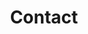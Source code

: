 ---
title : "Contact"
layout: "contact"
description: "Technologies is about advancement, and innovation is to come out with something original and unique, and MHR is combining this tow terms together, to make high quality and affordable helmet for all motorcycle riders."
image : "images/hero-image/7.png"
formspree_action: "/mail.php"

dealer:
  enable: true
  stage:
    - name : 'PLATINUM'
      d: 
        - name: 'DFZ MOTORWORKS SDN. BHD.'
          id: 0
          address1: 'NO.20 & 21'
          address2: 'JALAN SERI PINANG'
          address3: 'TAMAN SERI PINANG'
          address4: '13020 BUTTERWORTH'
          phone: '012-4178489 ABD HAFIZ'
          google_map: 'https://www.google.com/maps/embed?pb=!1m18!1m12!1m3!1d3971.7914129093047!2d100.39556351476544!3d5.44860519604857!2m3!1f0!2f0!3f0!3m2!1i1024!2i768!4f13.1!3m3!1m2!1s0x304ac51f98a9c745%3A0x47384f90703a90ac!2sDFZ%20AGENCY%20SDN%20BHD!5e0!3m2!1sen!2smy!4v1648435039408!5m2!1sen!2smy'
    - name : 'Johor'
      d: 
        - name: 'MOY HUAT MOTOR TRADING SDN. BHD.'
          id:  1
          address1: 'NO.69 & 71'
          address2: 'JALAN BENTARA 1'
          address3: 'TAMAN UNGKU TUN AMINAH'
          address4: '81300 SKUDAI'
          phone: '0167-108515 MR.NG'
          google_map: 'https://www.google.com/maps/embed?pb=!1m18!1m12!1m3!1d3988.417132968399!2d103.65801751475418!3d1.5185247988925858!2m3!1f0!2f0!3f0!3m2!1i1024!2i768!4f13.1!3m3!1m2!1s0x31da73a1c5257b09%3A0x9b2f5218ff7f8677!2sMoy%20Huat%20Motor%20Trading%20Sdn%20Bhd!5e0!3m2!1sen!2smy!4v1648175050221!5m2!1sen!2smy'
        - name: 'TOKAN MOTORSPORT '
          id:  2
          address1: 'NO.25'
          address2: 'JALAN PADI EMAS 3/1'
          address3: 'BANDAR BARU UDA'
          address4: '81200 JOHOR BAHRU'
          phone: '011-39162515 AYIE'
          google_map: 'https://www.google.com/maps/embed?pb=!1m18!1m12!1m3!1d3988.4566489066124!2d103.70785311475409!3d1.496957898908299!2m3!1f0!2f0!3f0!3m2!1i1024!2i768!4f13.1!3m3!1m2!1s0x31da7344d5ed35f1%3A0xa85fa3f88500a96a!2sTokan%20Helmet%20-%20Bandar%20Baru%20Uda!5e0!3m2!1sen!2smy!4v1648175283520!5m2!1sen!2smy'
        - name: 'SML MOTOR ACCESSORIES SDN. BHD. '
          id:  3
          address1: 'LOT.1590-C'
          address2: 'JLN.GELANG PATAH LIMA KEDAI'
          address3: '81120 GELANG PATAH'
          address4: 'JOHOR'
          phone: '07-5101663'
          google_map: 'https://www.google.com/maps/embed?pb=!1m18!1m12!1m3!1d3988.448285306603!2d103.61436721475424!3d1.5015483989049603!2m3!1f0!2f0!3f0!3m2!1i1024!2i768!4f13.1!3m3!1m2!1s0x31da7491d45270b7%3A0x90330c2423a4d1ae!2sSyarikat%20Motor%20Leong!5e0!3m2!1sen!2smy!4v1648179203687!5m2!1sen!2smy'
        - name: 'HONG DA MOTORCYCLE ACCESSORIES'
          id: 4
          address1: 'NO.9'
          address2: 'TAMAN HIJAU'
          address3: 'GROUND FLOOR'
          address4: '85000 SEGAMAT'
          phone: '012-7655004 MR.PHANG'
          google_map: 'https://www.google.com/maps/embed?pb=!1m18!1m12!1m3!1d3986.0373125522788!2d102.8349022147557!3d2.494589898182214!2m3!1f0!2f0!3f0!3m2!1i1024!2i768!4f13.1!3m3!1m2!1s0x31cfd36d18bef55f%3A0x925478c476acc03f!2sHong%20Da%20Motorcycle%20Accessories!5e0!3m2!1sen!2smy!4v1648179398040!5m2!1sen!2smy'
        - name: 'MH MOTORWORLD SDN. BHD.'
          id: 5
          address1: 'NO.52'
          address2: 'JALAN EKOPERNIAGAAN 2'
          address3: 'TAMAN KOTA MASAI'
          address4: '81700 PASIR GUDANG'
          phone: '016-7108515'
          google_map: 'https://www.google.com/maps/embed?pb=!1m18!1m12!1m3!1d3988.4826411988506!2d103.93779081475415!3d1.482600898918764!2m3!1f0!2f0!3f0!3m2!1i1024!2i768!4f13.1!3m3!1m2!1s0x31da418c92c53925%3A0xe603ade210ec5457!2sMH%20Motorworld!5e0!3m2!1sen!2smy!4v1648179492176!5m2!1sen!2smy'
        - name: 'CHUAN HUAT ENTERPRISE'
          id: 6
          address1: 'NO.31'
          address2: 'JALAN IMPIAN EMAS 5/2'
          address3: 'TAMAN IMPIAN EMAS'
          address4: '81300 SKUDAI'
          phone: '019-7754906'
          google_map: 'https://www.google.com/maps/embed?pb=!1m18!1m12!1m3!1d3988.3697894079146!2d103.68262751475432!3d1.54396729887406!2m3!1f0!2f0!3f0!3m2!1i1024!2i768!4f13.1!3m3!1m2!1s0x31da722d7b433971%3A0x8a1b236468d70ddc!2s31%2C%20Jalan%20Impian%20Emas%205%2F2%2C%20Taman%20Impian%20Emas%2C%2081300%20Skudai%2C%20Johor!5e0!3m2!1sen!2smy!4v1648179541414!5m2!1sen!2smy'
        - name: 'SOON BROTHERS MOTOR CO. SDN. BHD.'
          id: 7
          address1: 'NO.102'
          address2: 'JALAN TUN SRI LANANG'
          address3: '(JALAN MAWAI)'
          address4: '81900 KOTA TINGGI'
          phone: '07-8822228'
          google_map: 'https://www.google.com/maps/embed?pb=!1m18!1m12!1m3!1d3987.9942929391796!2d103.90208131475445!3d1.7325799987366648!2m3!1f0!2f0!3f0!3m2!1i1024!2i768!4f13.1!3m3!1m2!1s0x31da608512ca0471%3A0xbdb6d19c301642d2!2sSoon%20Brothers%20Motor%20Co.sdn.%20Bhd.!5e0!3m2!1sen!2smy!4v1648179601886!5m2!1sen!2smy'

    - name : 'Selangor'
      d: 
        - name: 'GT-MAX MOTORS (M) SDN BHD'
          id: 8
          address1: 'NO.1'
          address2: 'JALAN UNGGUL 25/40'
          address3: 'TAMAN SRI MUDA'
          address4: 'SEK.25,40400 SHAH ALAM'
          phone: '012-6369899 DAVID'
          google_map: 'https://www.google.com/maps/embed?pb=!1m18!1m12!1m3!1d3984.21884091289!2d101.53242571475703!3d3.035887697789125!2m3!1f0!2f0!3f0!3m2!1i1024!2i768!4f13.1!3m3!1m2!1s0x31cdb2ad4cc848fd%3A0x44910a7bdb3b865e!2sGT-MAX%20MOTORS%20(M)%20SDN.%20BHD.!5e0!3m2!1sen!2smy!4v1648179659277!5m2!1sen!2smy'
        - name: 'NALURI KUALITI SDN. BHD.'
          id: 9
          address1: 'NO.24'
          address2: 'JALAN SRI SELAYANG'
          address3: 'TAMAN SRI SELAYANG'
          address4: '68100 BATU CAVES'
          phone: '03-61883611'
          google_map: 'https://www.google.com/maps/embed?pb=!1m18!1m12!1m3!1d3983.4585580949993!2d101.67100571475753!3d3.235483697644383!2m3!1f0!2f0!3f0!3m2!1i1024!2i768!4f13.1!3m3!1m2!1s0x31cc470f532bb047%3A0xc4a7d744b6f2aa06!2s24%2C%20Jalan%20Sri%20Selayang%2C%20Taman%20Sri%20Selayang%2C%2068100%20Batu%20Caves%2C%20Selangor!5e0!3m2!1sen!2smy!4v1648179695642!5m2!1sen!2smy'
        - name: 'KVC BIKERS STORE'
          id: 10
          address1: 'NO.1'
          address2: 'JALAN KIYAI SUJAK 15'
          address3: 'TAMAN PERANGSANG'
          address4: '42200 KAPAR'
          phone: '012-6369899 MR.KHOO'
          google_map: 'https://www.google.com/maps/embed?pb=!1m18!1m12!1m3!1d995.9609457986121!2d101.36640342917701!3d3.1359375998572885!2m3!1f0!2f0!3f0!3m2!1i1024!2i768!4f13.1!3m3!1m2!1s0x31cc564022538081%3A0x78894aa6d25b5d8a!2sLorong%20Kiyai%20Sujak%2015%2C%20Taman%20Sri%20Wangi%2C%2042200%20Kapar%2C%20Selangor!5e0!3m2!1sen!2smy!4v1648179727901!5m2!1sen!2smy'
        - name: 'SIN SENG HUAT MOTOR'
          id: 11
          address1: 'NO.17'
          address2: 'LRG.DATO KAYA KECIL 6/KU13'
          address3: 'TAMAN INDAH KAPAR'
          address4: 'BT.11,42200 KLANG'
          phone: '03-32591324'
          google_map: 'https://www.google.com/maps/embed?pb=!1m18!1m12!1m3!1d3983.8298654106875!2d101.36592231475726!3d3.139588997713893!2m3!1f0!2f0!3f0!3m2!1i1024!2i768!4f13.1!3m3!1m2!1s0x31cc5640d8404f8d%3A0xe9d9d71c4342a958!2sSin%20Seng%20Huat%20Motor!5e0!3m2!1sen!2smy!4v1648179767979!5m2!1sen!2smy'
        - name: 'WELLY TOP MOTOR SDN.BHD.'
          id: 12
          address1: 'NO.133'
          address2: 'JALAN COKMAR 1'
          address3: 'TMN.MUTIARA BKT.RAJA'
          address4: 'OFF JLN.MERU,41050 KLANG'
          phone: '012-2323602 BEN HO'
          google_map: 'https://www.google.com/maps/embed?pb=!1m14!1m8!1m3!1d3984.0734540862936!2d101.4470668!3d3.0750569!3m2!1i1024!2i768!4f13.1!3m3!1m2!1s0x31cc539da425e695%3A0x436fdddeeca503fa!2sWelly%20Top%20Motor%20Sdn%20Bhd!5e0!3m2!1sen!2smy!4v1648179797045!5m2!1sen!2smy'
        - name: 'BROTHER KYO ENTERPRISE'
          id: 13
          address1: 'NO.G163'
          address2: 'SEASONS SQUARE,JLN.PJU 10/3C'
          address3: 'DAMANSARA DAMAI'
          address4: '47830 PETALING JAYA'
          phone: '017-6602131'
          google_map: 'https://www.google.com/maps/embed?pb=!1m18!1m12!1m3!1d3983.611718911492!2d101.59014131475742!3d3.1962762976727976!2m3!1f0!2f0!3f0!3m2!1i1024!2i768!4f13.1!3m3!1m2!1s0x31cc455b65f045bd%3A0x3a108b9d328a1bf5!2sKEDAI%20HELMET%20BROTHER%20KYO!5e0!3m2!1sen!2smy!4v1648179830692!5m2!1sen!2smy'
        - name: 'MYMOTORONLINE SDN.BHD.'
          id: 14
          address1: 'A1-27-13'
          address2: 'AVELON TOWER'
          address3: 'PLAZA MEDAN PUTRA'
          address4: '52200 BANDAR MANJALARA'
          phone: '016-5280473 WAYNE LIM'
          google_map: 'https://www.google.com/maps/embed?pb=!1m14!1m8!1m3!1d3983.633655429303!2d101.6225398!3d3.1906214!3m2!1i1024!2i768!4f13.1!3m3!1m2!1s0x31cc48a9d452c895%3A0x751750c4e259c9e1!2sPlaza%20Medan%20Putra!5e0!3m2!1sen!2smy!4v1648179903298!5m2!1sen!2smy'

    - name : 'KL'
      d: 
        - name: 'FARIT ISMETH HELMET AND ACCESSORIES '
          id: 15
          address1: 'NO.4-1'
          address2: 'JALAN 1/76C'
          address3: 'DESA PANDAN'
          address4: '55100 KL'
          phone: '017-5299375 MR.FARIT'
          google_map: 'https://www.google.com/maps/embed?pb=!1m18!1m12!1m3!1d3983.800887178223!2d101.73435521475736!3d3.1471779977084102!2m3!1f0!2f0!3f0!3m2!1i1024!2i768!4f13.1!3m3!1m2!1s0x31cc37eeafbb5ec3%3A0x59d972523443afff!2sFARIT%20ISMETH%20HELMET!5e0!3m2!1sen!2smy!4v1648179934673!5m2!1sen!2smy'
        - name: 'ZACK MIEYOU EMPIRE'
          id: 16
          address1: 'NO.2A'
          address2: 'JALAN PANDAN KEMAJUAN A'
          address3: '55100 KAMPUNG PANDAN DALAM'
          address4: 'KL'
          phone: '014-5079201'
          google_map: 'https://www.google.com/maps/embed?pb=!1m18!1m12!1m3!1d3983.8044547086115!2d101.74265371475735!3d3.1462446977090894!2m3!1f0!2f0!3f0!3m2!1i1024!2i768!4f13.1!3m3!1m2!1s0x31cc37204b97b123%3A0x856ed803134ad68b!2sZack%20Helmet%20Empire!5e0!3m2!1sen!2smy!4v1648179968406!5m2!1sen!2smy'
        - name: 'EC RIDING GEAR SDN BHD'
          id: 17
          address1: 'NO.81'
          address2: 'JALAN GENTING KELANG'
          address3: '53300 SETAPAK'
          address4: 'KL'
          phone: '03-28587190'
          google_map: 'https://www.google.com/maps/embed?pb=!1m18!1m12!1m3!1d3983.628292916644!2d101.70685331475745!3d3.1920046976758942!2m3!1f0!2f0!3f0!3m2!1i1024!2i768!4f13.1!3m3!1m2!1s0x31cc39d0c2b9cdbb%3A0x38eb832418f29664!2sEc%20Riding%20Gear%20Sdn%20Bhd!5e0!3m2!1sen!2smy!4v1648179996909!5m2!1sen!2smy'
        - name: 'PSY BIKER STORE'
          id: 18
          address1: 'B-2-3'
          address2: 'BOULEVARD BUSINESS PARK'
          address3: 'PUSAT KOMERSIAL'
          address4: '51200 JALAN KUCHING'
          phone: '016-7642525'
          google_map: 'https://www.google.com/maps/embed?pb=!1m18!1m12!1m3!1d3983.59901697508!2d101.66825431475743!3d3.199546097670429!2m3!1f0!2f0!3f0!3m2!1i1024!2i768!4f13.1!3m3!1m2!1s0x31cc47e997c1634f%3A0x1cdfb0470da4e9e3!2sPsy%20biker%20store!5e0!3m2!1sen!2smy!4v1648180028320!5m2!1sen!2smy'
        - name: 'GERHANA MOTOR SPORT'
          id: 19
          address1: 'NO.639'
          address2: 'JALAN SENTUL'
          address3: '51000 JALAN SENTUL'
          address4: 'KL'
          phone: '012-3950613 SIMON'
          google_map: 'https://www.google.com/maps/embed?pb=!1m18!1m12!1m3!1d3983.6969049766067!2d101.69063831475736!3d3.1742602976887606!2m3!1f0!2f0!3f0!3m2!1i1024!2i768!4f13.1!3m3!1m2!1s0x31cc4817032c1481%3A0x7023f807fcc9f84b!2sGerhana%20Motor%20Sport%20(Jamal%20Fz)!5e0!3m2!1sen!2smy!4v1648180057348!5m2!1sen!2smy'
        - name: 'WAN BIKERS GARAGE (HQ)'
          id: 20
          address1: 'LOT 212 JALAN 10/141'
          address2: 'KAMPUNG MALAYSIA TAMBAHAN'
          address3: 'SUNGAI BESI'
          address4: '57100 KUALA LUMPUR'
          phone: '018-3700390'
          google_map: 'https://www.google.com/maps/embed?pb=!1m14!1m8!1m3!1d996.0149809703645!2d101.705773!3d3.0786768!3m2!1i1024!2i768!4f13.1!3m3!1m2!1s0x31cc4a78bc8f7b05%3A0xa5dbb39b5bbb03ee!2s212%2C%20Jalan%2010%2F141%2C%20Kampung%20Malaysia%20Tambahan%2C%2057100%20Kuala%20Lumpur%2C%20Wilayah%20Persekutuan%20Kuala%20Lumpur!5e0!3m2!1sen!2smy!4v1648180086275!5m2!1sen!2smy'
        - name: 'RB RACING VENTURE'
          id: 21
          address1: 'NO.7'
          address2: 'DIAMOND SQUARE COMMERCIAL CENTRE'
          address3: 'JALAN SEMARAK API 1'
          address4: '53000 OFF JALAN GOMBAK'
          phone: '019-9009566 GAZLO'
          google_map: 'https://www.google.com/maps/embed?pb=!1m18!1m12!1m3!1d3983.615658775745!2d101.70322381475745!3d3.1952613976735496!2m3!1f0!2f0!3f0!3m2!1i1024!2i768!4f13.1!3m3!1m2!1s0x31cc47ff49d8c8fb%3A0xc85f37c80984378b!2sRb%20Racing!5e0!3m2!1sen!2smy!4v1648180117940!5m2!1sen!2smy'
        - name: 'KEDAI MOTORSIKAL TENAGA SDN. BHD.'
          id: 23
          address1: 'NO.28 & 30'
          address2: 'JALAN SEMBILANG'
          address3: 'TAMAN TENAGA'
          address4: '56100 CHERAS'
          phone: '03-91712161'
          google_map: 'https://www.google.com/maps/embed?pb=!1m18!1m12!1m3!1d3983.9263948418434!2d101.72309731475727!3d3.114175997732328!2m3!1f0!2f0!3f0!3m2!1i1024!2i768!4f13.1!3m3!1m2!1s0x31cc360bcae36a5d%3A0x5fea87af1322cf1f!2sKedai%20Motorsikal%20Tenaga%20Sdn%20Bhd!5e0!3m2!1sen!2smy!4v1648180153565!5m2!1sen!2smy'

    - name : 'Perak'
      d: 
        - name: 'SWEE HUAT MOTOR SDN.BHD.'
          id: 24
          address1: 'SL-8 & SL-12'
          address2: 'JALAN BALING'
          address3: '33100 PENGKALAN HULU (KROH)'
          address4: 'PERAK'
          phone: '04-4778080'
          google_map: 'https://www.google.com/maps/embed?pb=!1m18!1m12!1m3!1d3971.7922625522315!2d101.13298891476543!3d5.448476696048655!2m3!1f0!2f0!3f0!3m2!1i1024!2i768!4f13.1!3m3!1m2!1s0x31b51121abae30c5%3A0xc27eeeed874593!2sSWEE%20HUAT%20MOTOR%20SDN%20BHD%20(%20CAW.%20GERIK)!5e0!3m2!1sen!2smy!4v1648180189347!5m2!1sen!2smy'

    - name : 'Terengganu'
      d: 
        - name: 'LBT GEMILANG MOTOR'
          id: 25
          address1: 'NO.8,TINGKAT BAWAH'
          address2: 'PUSAT DAGANGAN,GERBANG SELATAN'
          address3: 'JALAN JAKAR'
          address4: '24000 KEMAMAN'
          phone: '019-9891616 MR.TAN'
          google_map: 'https://www.google.com/maps/embed?pb=!1m18!1m12!1m3!1d3978.990421832635!2d103.42411891476058!3d4.222128296930643!2m3!1f0!2f0!3f0!3m2!1i1024!2i768!4f13.1!3m3!1m2!1s0x31c887c0c1caaca1%3A0xfcacbcaaf6acfbf8!2sLBT%20GEMILANG%20MOTOR!5e0!3m2!1sen!2smy!4v1648180217399!5m2!1sen!2smy'

    - name : 'Penang'
      d: 
        - name: 'KIEN LUM MOTOR SDN. BHD.'
          id: 26
          address1: 'NO.4451'
          address2: 'JALAN RAJA UDA'
          address3: '12300 BUTTERWORTH'
          address4: 'PENANG'
          phone: '012-4283372'
          google_map: 'https://www.google.com/maps/embed?pb=!1m18!1m12!1m3!1d3971.854623277792!2d100.38414331476538!3d5.439036996055417!2m3!1f0!2f0!3f0!3m2!1i1024!2i768!4f13.1!3m3!1m2!1s0x304ac4fb212f8b59%3A0xd7660f6b6eec4bbc!2sKien%20Lum%20Motor%20Sdn%20Bhd!5e0!3m2!1sen!2smy!4v1648180246531!5m2!1sen!2smy'
        - name: 'DFZ MOTORWORKS SDN. BHD.'
          id: 27
          address1: 'NO.20 & 21'
          address2: 'JALAN SERI PINANG'
          address3: 'TAMAN SERI PINANG'
          address4: '13020 BUTTERWORTH'
          phone: '012-4178489 ABD HAFIZ'
          google_map: 'https://www.google.com/maps/embed?pb=!1m18!1m12!1m3!1d3971.7950850746784!2d100.39633601476548!3d5.448049796048975!2m3!1f0!2f0!3f0!3m2!1i1024!2i768!4f13.1!3m3!1m2!1s0x304ac51f1df914ab%3A0xec01d01bb74405c0!2s20%2C%20Jalan%20Seri%20Pinang%2C%20Taman%20Sri%20Pinang%2C%2013020%20Butterworth%2C%20Pulau%20Pinang!5e0!3m2!1sen!2smy!4v1648180273224!5m2!1sen!2smy'
        - name: 'SOON LEE JAYA MOTOR (SG DUA) SDN BHD'
          id: 28
          address1: 'NO.1881,JALAN MERBAU INDAH'
          address2: 'TAMAN MERBAU INDAH'
          address3: 'SUNGAI DUA'
          address4: '13800 BUTTERWORTH'
          phone: '04-3562899'
          google_map: 'https://www.google.com/maps/embed?pb=!1m18!1m12!1m3!1d3971.7794463608557!2d100.43171611476544!3d5.450414696047243!2m3!1f0!2f0!3f0!3m2!1i1024!2i768!4f13.1!3m3!1m2!1s0x304ac55de31c719d%3A0x9e1a89033b935285!2sSoon%20Lee%20Jaya%20Motor%20(SG%20DUA)%20SDN%20BHD!5e0!3m2!1sen!2smy!4v1648180305047!5m2!1sen!2smy'
        - name: 'CHUAN KEAT MOTOR TRADING SDN. BHD.'
          id: 29
          address1: 'NO.1 & 3'
          address2: 'JALAN DAGANGAN 10'
          address3: 'PUSAT BANDAR BERTAM'
          address4: '13200 KEPALA BATAS'
          phone: '012-5181241 KIAT'
          google_map: 'https://www.google.com/maps/embed?pb=!1m18!1m12!1m3!1d3971.33504077797!2d100.44931971476579!3d5.517195695999449!2m3!1f0!2f0!3f0!3m2!1i1024!2i768!4f13.1!3m3!1m2!1s0x304ad08f5b1cda49%3A0x7d5b18577c2081ff!2s1%2C%20Jalan%20Dagangan%2010%2C%2013200%20Kepala%20Batas%2C%20Pulau%20Pinang!5e0!3m2!1sen!2smy!4v1648180334834!5m2!1sen!2smy'
        - name: 'TKC MOTOR ACCESSORIES (M) SDN BHD'
          id: 30
          address1: 'NO.35'
          address2: 'JALAN CHEE BEE NOR'
          address3: '14000 BUKIT MERTAJAM'
          address4: 'PENANG'
          phone: '04-5388162 '
          google_map: 'https://www.google.com/maps/embed?pb=!1m18!1m12!1m3!1d3972.359468810997!2d100.46186101476503!3d5.362007296110612!2m3!1f0!2f0!3f0!3m2!1i1024!2i768!4f13.1!3m3!1m2!1s0x304ac8959f48de97%3A0xaa4033ab67d290a7!2sTKC%20MOTOR%20ACCESSORIES%20(M)%20SDN%20BHD!5e0!3m2!1sen!2smy!4v1648180360543!5m2!1sen!2smy'
        - name: 'SIN SUM SUN MOTOR SDN BHD'
          id: 31
          address1: 'NO.96'
          address2: 'JALAN IRVING'
          address3: '10400 GEORGETOWN'
          address4: 'PENANG'
          phone: '04-2287275 Ms Yap'
          google_map: 'https://www.google.com/maps/embed?pb=!1m18!1m12!1m3!1d3972.0072493785096!2d100.32034711476533!3d5.415864396072024!2m3!1f0!2f0!3f0!3m2!1i1024!2i768!4f13.1!3m3!1m2!1s0x304ac3bc1b9cfe07%3A0xd6a405d6a571c8fe!2sSin%20Sum%20Sun%20Motor%20Sdn.%20Bhd.!5e0!3m2!1sen!2smy!4v1648180389465!5m2!1sen!2smy'
        - name: 'JIWON MOTOR'
          id: 32
          address1: 'NO.1713'
          address2: 'JALAN BESAR'
          address3: 'TAMAN PING WAH'
          address4: '14300 NIBONG TEBAL'
          phone: '019-4286888 BOSS'
          google_map: 'https://www.google.com/maps/embed?pb=!1m18!1m12!1m3!1d3973.562072573813!2d100.47878351476419!3d5.173909096245553!2m3!1f0!2f0!3f0!3m2!1i1024!2i768!4f13.1!3m3!1m2!1s0x304ab1cf6a76f623%3A0xa97289d061308e14!2sJiwon%20Motor!5e0!3m2!1sen!2smy!4v1648180413976!5m2!1sen!2smy'

    - name : 'Kedah'
      d: 
        - name: 'VR 46 ENTERPRISE'
          id: 33
          address1: 'NO.12-D'
          address2: 'KG.BANGGOL BELIMBING'
          address3: 'JALAN JENUN'
          address4: '06700 PENDANG,'
          phone: '013-4539218 MR.YAP'
          google_map: 'https://www.google.com/maps/embed?pb=!1m18!1m12!1m3!1d3968.1063539907186!2d100.46973051476792!3d5.980090995668493!2m3!1f0!2f0!3f0!3m2!1i1024!2i768!4f13.1!3m3!1m2!1s0x304b483af2dafdc9%3A0x2e1d296f4bda66d4!2sVr%2046%20Enterprise!5e0!3m2!1sen!2smy!4v1648180441643!5m2!1sen!2smy'
        - name: 'LEAN HUAT MOTOR GROUP SDN. BHD. (KULIM)'
          id: 34
          address1: 'NO.65-68'
          address2: 'TAMAN MANGGIS III'
          address3: 'JALAN KELANG LAMA'
          address4: '09000 KULIM'
          phone: '04-4907396'
          google_map: 'https://www.google.com/maps/embed?pb=!1m18!1m12!1m3!1d3972.1875897583573!2d100.55894121476521!3d5.388355996091741!2m3!1f0!2f0!3f0!3m2!1i1024!2i768!4f13.1!3m3!1m2!1s0x304acc79e03ddd39%3A0xb7bc2d1961045889!2sLHMotor%20%40%20Kelang%20Lama!5e0!3m2!1sen!2smy!4v1648180473023!5m2!1sen!2smy'
        - name: 'BS SENG MOTORS SDN. BHD.'
          id: 35
          address1: 'NO.440'
          address2: 'JALAN TUNKU IBRAHIM'
          address3: '08200 SIK'
          address4: 'KEDAH'
          phone: '04-4695131'
          google_map: 'https://www.google.com/maps/embed?pb=!1m18!1m12!1m3!1d3969.2193944553965!2d100.74303301476712!3d5.824657395779497!2m3!1f0!2f0!3f0!3m2!1i1024!2i768!4f13.1!3m3!1m2!1s0x31b4ce4fa0e973e9%3A0x898b0239eca686fa!2sBs%20Seng%20Motors%20Sdn.%20Bhd.!5e0!3m2!1sen!2smy!4v1648180508782!5m2!1sen!2smy'
        - name: 'CP MOTOR PARTS TRADING'
          id: 36
          address1: 'NO.245-C'
          address2: 'JALAN TUNKU PUTRA'
          address3: '09000 KULIM'
          address4: 'KEDAH'
          phone: '04-4907032'
          google_map: 'https://www.google.com/maps/embed?pb=!1m18!1m12!1m3!1d3972.2593458083247!2d100.5507800147651!3d5.377371596099628!2m3!1f0!2f0!3f0!3m2!1i1024!2i768!4f13.1!3m3!1m2!1s0x304acb8d25217337%3A0xba9f8bf0373d1b31!2s245%2C%20Jalan%20Tunku%20Putra%2C%20Kampung%20Kelang%20Sagu%2C%2009000%20Kulim%2C%20Kedah!5e0!3m2!1sen!2smy!4v1648180531778!5m2!1sen!2smy'
        - name: 'THYE SENG MOTOR SDN. BHD.'
          id: 37
          address1: 'NO.19A & B'
          address2: 'JALAN RAYA'
          address3: '08300 GURUN'
          address4: 'KEDAH'
          phone: '04-4684688 (MS TAN)'
          google_map: 'https://www.google.com/maps/embed?pb=!1m18!1m12!1m3!1d3969.316548252846!2d100.47636671476711!3d5.81089349578936!2m3!1f0!2f0!3f0!3m2!1i1024!2i768!4f13.1!3m3!1m2!1s0x304b30368b0f7af9%3A0xb8a220575d4bf9c0!2sThye%20Seng%20Motor%20Sdn.%20Bhd.!5e0!3m2!1sen!2smy!4v1648180555549!5m2!1sen!2smy'
        - name: 'PRIMA SETIA MOTOR SDN. BHD. '
          id: 38
          address1: 'NO.22A'
          address2: 'TKT.BAWAH,JLN.KPJ 2/1'
          address3: 'KOMPLEKS PERNIAGAAN JITRA 2'
          address4: '06600 JITRA'
          phone: '017-4101388 JUN'
          google_map: 'https://www.google.com/maps/embed?pb=!1m18!1m12!1m3!1d3966.059187381345!2d100.41737551476928!3d6.2559333954717795!2m3!1f0!2f0!3f0!3m2!1i1024!2i768!4f13.1!3m3!1m2!1s0x304b59ca299907a9%3A0x8a1f5ca687bec0bc!2sPrima%20Setia%20Motor%20Sdn.%20Bhd.%20(Jitra%20Branch%201)!5e0!3m2!1sen!2smy!4v1648180587609!5m2!1sen!2smy'
        - name: 'MEN HUAT MOTORS SDN. BHD.'
          id: 39
          address1: 'NO.167-A'
          address2: 'JALAN PJ 7'
          address3: 'PEKAN JITRA 2'
          address4: '06000 JITRA'
          phone: '012-3955621'
          google_map: 'https://www.google.com/maps/embed?pb=!1m18!1m12!1m3!1d3966.040836428245!2d100.41742001476928!3d6.2583512954700495!2m3!1f0!2f0!3f0!3m2!1i1024!2i768!4f13.1!3m3!1m2!1s0x304b583487ac4703%3A0x18419662e8ec9f94!2sMen%20Huat%20Motors%20Sdn.%20Bhd.!5e0!3m2!1sen!2smy!4v1648180614363!5m2!1sen!2smy'
        - name: 'SLM MOTORPORT SDN. BHD.'
          id: 40
          address1: 'NO.63A,65,66 & 85,'
          address2: 'JALAN SEKERAT'
          address3: 'PUSAT PERNIAGAAN PEKAN LAMA,'
          address4: '08000 SUNGAI PETANI'
          phone: '04-4201688'
          google_map: 'https://www.google.com/maps/embed?pb=!1m14!1m8!1m3!1d3970.5190583614294!2d100.4879166!3d5.6377607!3m2!1i1024!2i768!4f13.1!3m3!1m2!1s0x304b29d07b7ab05b%3A0xaf0b0725b0e95b5a!2sSLM%20Motorport%20Sdn%20Bhd%20(Old%20Town)!5e0!3m2!1sen!2smy!4v1648180650111!5m2!1sen!2smy'

    - name : 'Sabah'
      d: 
        - name: 'EKO KEN MOTOR SDN. BHD. '
          id: 41
          address1: '3,TINGKAT BAWAH'
          address2: 'KEDAI GOLDEN PLAZA'
          address3: 'DONGGONGON PENAMPANG'
          address4: '89507 K.K SABAH'
          phone: '016-8067170'
          google_map: 'https://www.google.com/maps/embed?pb=!1m18!1m12!1m3!1d3968.5985010506283!2d116.09745831476752!3d5.9118659957171955!2m3!1f0!2f0!3f0!3m2!1i1024!2i768!4f13.1!3m3!1m2!1s0x323b67f4a24133a7%3A0x4d64515a487f68b6!2sEKO%20KEN%20MOTORCYCLE%20SDN%20BHD!5e0!3m2!1sen!2smy!4v1648180675315!5m2!1sen!2smy'


---
